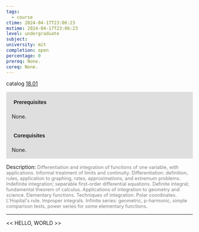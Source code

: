 ```yaml
---
tags:
  - course
ctime: 2024-04-17T23:06:23
mstime: 2024-04-17T23:06:23
level: undergraduate
subject: 
university: mit
completion: open
percentage: 0
prereq: None.
coreq: None.
---
```


catalog [18.01](http://student.mit.edu/catalog/m18a.html#18.01)

<span style="display: block; padding: 15px; background-color: rgb(100, 100, 100, 0.2);"><font id="m_prereq1671_0" style="display: block; font-family: Arial, sans-serif; font-weight: bold; padding: 5px">Prerequisites</font><br><span id="prereq1671_0">None.</span></span>
<span style="display: block; padding: 15px; background-color: rgb(100, 100, 100, 0.2);"><font id="m_coreq1671_0" style="display: block; font-family: Arial, sans-serif; font-weight: bold; padding: 5px">Corequisites</font><br><span id="coreq1671_0">None.</span></span>

<font style="">Description:</font>
<font style="color: grey; font-size: 0.8rem;">Differentiation and integration of functions of one variable, with applications. Informal treatment of limits and continuity. Differentiation: definition, rules, application to graphing, rates, approximations, and extremum problems. Indefinite integration; separable first-order differential equations. Definite integral; fundamental theorem of calculus. Applications of integration to geometry and science. Elementary functions. Techniques of integration. Polar coordinates. L'Hopital's rule. Improper integrals. Infinite series: geometric, p-harmonic, simple comparison tests, power series for some elementary functions.</font>



---

<< HELLO, WORLD >>
